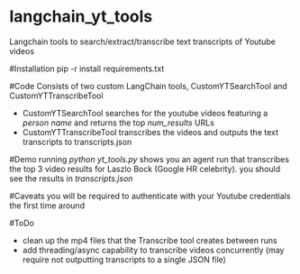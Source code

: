 # langchain_yt_tools
Langchain tools to search/extract/transcribe text transcripts of Youtube videos

#Installation
pip -r install requirements.txt


#Code
Consists of two custom LangChain tools, CustomYTSearchTool and CustomYTTranscribeTool
 * CustomYTSearchTool searches for the youtube videos featuring a *person name* and returns the top *num_results* URLs
 * CustomYTTranscribeTool transcribes the videos and outputs the text transcripts to transcripts.json

#Demo
running *python yt_tools.py* shows you an agent run that transcribes the top 3 video results for Laszlo Bock (Google HR celebrity). you should see the results in *transcripts.json*

#Caveats
you will be required to authenticate with your Youtube credentials the first time around

#ToDo
 * clean up the mp4 files that the Transcribe tool creates between runs
 * add threading/async capability to transcribe videos concurrently (may require not outputting transcripts to a single JSON file)

